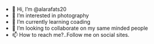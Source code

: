 - 👋 Hi, I’m @alarafats20
- 👀 I’m interested in photography
- 🌱 I’m currently learning coading
- 💞️ I’m looking to collaborate on my same minded people 
- 📫 How to reach me?..Follow me on social sites.

